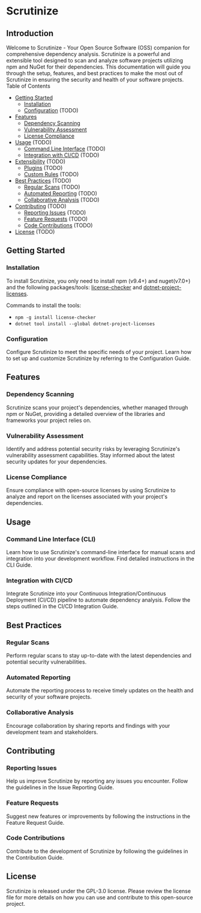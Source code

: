 # Scrutinize

## Introduction

Welcome to Scrutinize - Your Open Source Software (OSS) companion for comprehensive dependency analysis. Scrutinize is a powerful and extensible tool designed to scan and analyze software projects utilizing npm and NuGet for their dependencies. This documentation will guide you through the setup, features, and best practices to make the most out of Scrutinize in ensuring the security and health of your software projects.
Table of Contents

- [Getting Started](#getting-started)
  - [Installation](#installation)
  - [Configuration](#configuration) (TODO)
- [Features](#features)
  - [Dependency Scanning](#dependency-sanning)
  - [Vulnerability Assessment](#vulnerability-assessment)
  - [License Compliance](#license-compliance)
- [Usage](#usage) (TODO)
  - [Command Line Interface](#command-line-interface) (TODO)
  - [Integration with CI/CD](#integration-with-cicd) (TODO)
- [Extensibility](#extensibility) (TODO)
  - [Plugins](#plugins) (TODO)
  - [Custom Rules](#custom-rules) (TODO)
- [Best Practices](#best-practices) (TODO)
  - [Regular Scans](#regular-scans) (TODO)
  - [Automated Reporting](#automated-reporting) (TODO)
  - [Collaborative Analysis](#collaborative-analysis) (TODO)
- [Contributing](#contributing) (TODO)
  - [Reporting Issues](#reporting-issues) (TODO)
  - [Feature Requests](#feature-requests) (TODO)
  - [Code Contributions](#code-contributions) (TODO)
- [License](#license) (TODO)

## Getting Started

### Installation

To install Scrutinize, you only need to install npm (v9.4+) and nuget(v7.0+) and the following packages/tools: [license-checker](https://www.npmjs.com/package/license-checker) and [dotnet-project-licenses](https://www.nuget.org/packages/dotnet-project-licenses/2.7.1).

Commands to install the tools:
- `npm -g install license-checker`
- `dotnet tool install --global dotnet-project-licenses`

### Configuration

Configure Scrutinize to meet the specific needs of your project. Learn how to set up and customize Scrutinize by referring to the Configuration Guide.

## Features

### Dependency Scanning

Scrutinize scans your project's dependencies, whether managed through npm or NuGet, providing a detailed overview of the libraries and frameworks your project relies on.

### Vulnerability Assessment

Identify and address potential security risks by leveraging Scrutinize's vulnerability assessment capabilities. Stay informed about the latest security updates for your dependencies.

### License Compliance

Ensure compliance with open-source licenses by using Scrutinize to analyze and report on the licenses associated with your project's dependencies.

## Usage

### Command Line Interface (CLI)

Learn how to use Scrutinize's command-line interface for manual scans and integration into your development workflow. Find detailed instructions in the CLI Guide.

### Integration with CI/CD

Integrate Scrutinize into your Continuous Integration/Continuous Deployment (CI/CD) pipeline to automate dependency analysis. Follow the steps outlined in the CI/CD Integration Guide.

## Best Practices

### Regular Scans

Perform regular scans to stay up-to-date with the latest dependencies and potential security vulnerabilities.

### Automated Reporting

Automate the reporting process to receive timely updates on the health and security of your software projects.

### Collaborative Analysis

Encourage collaboration by sharing reports and findings with your development team and stakeholders.

## Contributing

### Reporting Issues

Help us improve Scrutinize by reporting any issues you encounter. Follow the guidelines in the Issue Reporting Guide.

### Feature Requests

Suggest new features or improvements by following the instructions in the Feature Request Guide.

### Code Contributions

Contribute to the development of Scrutinize by following the guidelines in the Contribution Guide.

## License

Scrutinize is released under the GPL-3.0 license. Please review the license file for more details on how you can use and contribute to this open-source project.